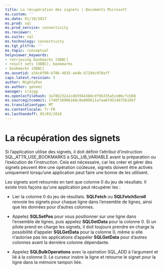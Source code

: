 ```yaml
---
title: La récupération des signets | Documents Microsoft
ms.custom: ''
ms.date: 01/19/2017
ms.prod: sql
ms.prod_service: connectivity
ms.reviewer: ''
ms.suite: sql
ms.technology: connectivity
ms.tgt_pltfrm: ''
ms.topic: conceptual
helpviewer_keywords:
- retrieving bookmarks [ODBC]
- result sets [ODBC], bookmarks
- bookmarks [ODBC]
ms.assetid: a34c8f09-b786-4835-a44b-b7294c970aff
caps.latest.revision: 5
author: MightyPen
ms.author: genemi
manager: craigg
ms.openlocfilehash: 3a78b232a1cdb5564388cdf9b335a5ce06cfcb68
ms.sourcegitcommit: 1740f3090b168c0e809611a7aa6fd514075616bf
ms.translationtype: MT
ms.contentlocale: fr-FR
ms.lasthandoff: 05/03/2018
---
```

# <a name="retrieving-bookmarks"></a>La récupération des signets
Si l’application utilise des signets, il doit définir l’attribut d’instruction SQL_ATTR_USE_BOOKMARKS à SQL_UB_VARIABLE avant la préparation ou l’exécution de l’instruction. Cela est nécessaire, car les créer et gérer des signets peuvent être une opération coûteuse, signets doivent être activés uniquement lorsqu’une application peut faire une bonne de les utilisent.  
  
 Les signets sont retournés en tant que colonne 0 du jeu de résultats. Il existe trois façons qu'une application peut récupérer les :  
  
-   Lier la colonne 0 du jeu de résultats. **SQLFetch** ou **SQLFetchScroll** renvoie les signets pour chaque ligne dans l’ensemble de lignes, ainsi que les données pour d’autres colonnes.  
  
-   Appelez **SQLSetPos** pour vous positionner sur une ligne dans l’ensemble de lignes, puis appelez **SQLGetData** pour la colonne 0. Si un pilote prend en charge les signets, il doit toujours prendre en charge la possibilité d’appeler **SQLGetData** pour la colonne 0, même si elle n’autorise pas les applications d’appeler **SQLGetData** pour d’autres colonnes avant la dernière colonne dépendante.  
  
-   Appelez **SQLBulkOperations** avec la *opération* SQL_ADD à l’argument et lié à la colonne 0. Le curseur insère la ligne et retourne le signet pour la ligne dans la mémoire tampon liée.
